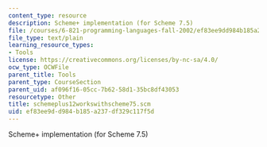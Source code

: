 ```yaml
---
content_type: resource
description: Scheme+ implementation (for Scheme 7.5)
file: /courses/6-821-programming-languages-fall-2002/ef83ee9dd984b185a237df329c117f5d_schemeplus12workswithscheme75.scm
file_type: text/plain
learning_resource_types:
- Tools
license: https://creativecommons.org/licenses/by-nc-sa/4.0/
ocw_type: OCWFile
parent_title: Tools
parent_type: CourseSection
parent_uid: af096f16-05cc-7b62-58d1-35bc8df43053
resourcetype: Other
title: schemeplus12workswithscheme75.scm
uid: ef83ee9d-d984-b185-a237-df329c117f5d
---
```

Scheme+ implementation (for Scheme 7.5)